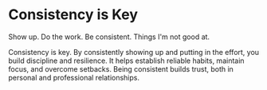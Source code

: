 # Consistency is Key

Show up. Do the work. Be consistent. Things I'm not good at.

Consistency is key. By consistently showing up and putting in the effort, you build discipline and resilience. It helps establish reliable habits, maintain focus, and overcome setbacks. Being consistent builds trust, both in personal and professional relationships.
